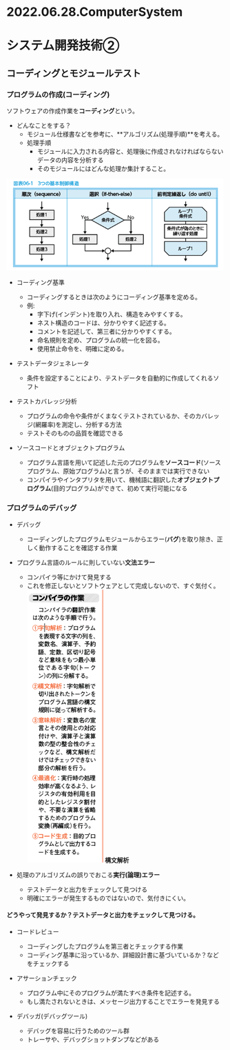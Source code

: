 # 2022.06.28.ComputerSystem
# システム開発技術②
## コーディングとモジュールテスト
### プログラムの作成(コーディング)
ソフトウェアの作成作業を**コーディング**という。

- どんなことをする？
  - モジュール仕様書などを参考に、**アルゴリズム(処理手順)**を考える。
  - 処理手順
    - モジュールに入力される内容と、処理後に作成されなければならないデータの内容を分析する
    - そのモジュールにはどんな処理か集計すること。

![picture 1](../../../images/af1af1b60a5c2e1b9c9701644ebed4ce79d00d1e894e79d48257e80b26316fa0.png)

- コーディング基準
  - コーディングするときは次のようにコーディング基準を定める。
  - 例:
    - 字下げ(インデント)を取り入れ、構造をみやすくする。
    - ネスト構造のコードは、分かりやすく記述する。
    - コメントを記述して、第三者に分かりやすくする。
    - 命名規則を定め、プログラムの統一化を図る。
    - 使用禁止命令を、明確に定める。

- テストデータジェネレータ
  - 条件を設定することにより、テストデータを自動的に作成してくれるソフト

- テストカバレッジ分析
  - プログラムの命令や条件がくまなくテストされているか、そのカバレッジ(網羅率)を測定し、分析する方法
  - テストそのものの品質を確認できる

- ソースコードとオブジェクトプログラム
  - プログラム言語を用いて記述した元のプログラムを**ソースコード**(ソースプログラム、原始プログラム)と言うが、そのままでは実行できない
  - コンパイラやインタプリタを用いて、機械語に翻訳した**オブジェクトプログラム**(目的プログラム)ができて、初めて実行可能になる

### プログラムのデバッグ
- デバッグ
  - コーディングしたプログラムモジュールからエラー(**バグ**)を取り除き、正しく動作することを確認する作業

- プログラム言語のルールに則していない**文法エラー**
  - コンパイラ等にかけて発見する
  - これを修正しないとソフトウェアとして完成しないので、すぐ気付く。
![picture 2](../../../images/91198479abb719ea5ac3ee10a6a5bd9f4d9c8d68e3a7409e41d82b2caf97fa99.png)
**構文解析**

- 処理のアルゴリズムの誤りでおこる**実行(論理)エラー**
  - テストデータと出力をチェックして見つける
  - 明確にエラーが発生するものではないので、気付きにくい。

#### どうやって発見するか？テストデータと出力をチェックして見つける。
- コードレビュー
  - コーディングしたプログラムを第三者とチェックする作業
  - コーディング基準に沿っているか、詳細設計書に基づいているか？などをチェックする

- アサーションチェック
  - プログラム中にそのプログラムが満たすべき条件を記述する。
  - もし満たされないときは、メッセージ出力することでエラーを発見する

- デバッガ(デバッグツール)
  - デバッグを容易に行うためのツール群
  - トレーサや、デバッグショットダンプなどがある
